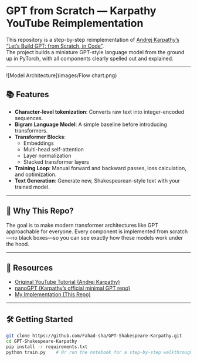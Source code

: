 # GPT from Scratch — Karpathy YouTube Reimplementation

This repository is a step-by-step reimplementation of [Andrej Karpathy’s “Let’s Build GPT: from Scratch, in Code”](https://www.youtube.com/watch?v=kCc8FmEb1nY).  
The project builds a miniature GPT-style language model from the ground up in PyTorch, with all components clearly spelled out and explained.

---

![Model Architecture](images/Flow chart.png)

## 📚 Features

- **Character-level tokenization**: Converts raw text into integer-encoded sequences.
- **Bigram Language Model**: A simple baseline before introducing transformers.
- **Transformer Blocks**:  
  - Embeddings  
  - Multi-head self-attention  
  - Layer normalization  
  - Stacked transformer layers
- **Training Loop**: Manual forward and backward passes, loss calculation, and optimization.
- **Text Generation**: Generate new, Shakespearean-style text with your trained model.

---

## 🚀 Why This Repo?

The goal is to make modern transformer architectures like GPT approachable for everyone. Every component is implemented from scratch—no black boxes—so you can see exactly how these models work under the hood.

---

## 🔗 Resources

- [Original YouTube Tutorial (Andrej Karpathy)](https://www.youtube.com/watch?v=kCc8FmEb1nY)
- [nanoGPT (Karpathy’s official minimal GPT repo)](https://github.com/karpathy/nanoGPT)
- [My Implementation (This Repo)](https://github.com/Fahad-sha/GPT-Shakespeare-Karpathy)

---

## 🛠️ Getting Started

```bash
git clone https://github.com/Fahad-sha/GPT-Shakespeare-Karpathy.git
cd GPT-Shakespeare-Karpathy
pip install -r requirements.txt
python train.py    # Or run the notebook for a step-by-step walkthrough
